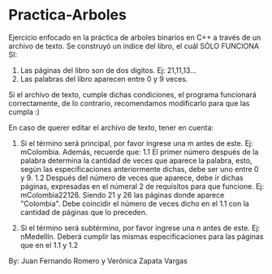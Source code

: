 # Practica-Arboles

Ejercicio enfocado en la práctica de arboles binarios en C++ a través de un archivo de texto. Se construyó un índice del libro, el cuál SÓLO FUNCIONA SI:

1. Las páginas del libro son de dos digitos. Ej: 21,11,13...
2. Las palabras del libro aparecen entre 0 y 9 veces.

Si el archivo de texto, cumple dichas condiciones, el programa funcionará correctamente, de lo contrario, recomendamos modificarlo para que las cumpla :)

En caso de querer editar el archivo de texto, tener en cuenta:

1. Si el término será principal, por favor ingrese una m antes de este. Ej: mColombia. Además, recuerde que:
  1.1 El primer número después de la palabra determina la cantidad de veces que aparece la palabra, esto, según las especificaciones anteriormente dichas, debe ser uno entre 0 y 9.
  1.2 Después del número de veces que aparece, debe ir dichas páginas, expresadas en el númeral 2 de requisitos para que funcione. Ej: mColombia22126. Siendo 21 y 26 las páginas donde aparece "Colombia". Debe coincidir el número de veces dicho en el 1.1 con la cantidad de páginas que lo preceden.

2. Si el término será subtérmino, por favor ingrese una n antes de este. Ej: nMedellín. Deberá cumplir las mismas especificaciones para las páginas que en el 1.1 y 1.2

By: Juan Fernando Romero y Verónica Zapata Vargas
